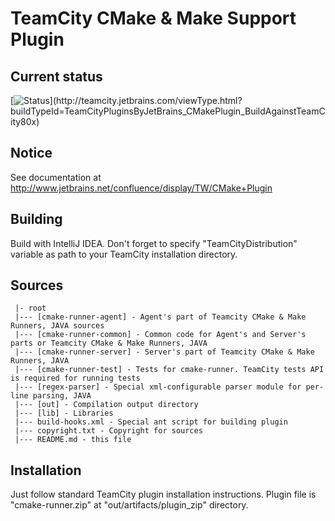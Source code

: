 TeamCity CMake & Make Support Plugin
=============

Current status
--------------
[![Status](http://teamcity.jetbrains.com/app/rest/builds/buildType:\(id:TeamCityPluginsByJetBrains_CMakePlugin_BuildAgainstTeamCity80x\)/statusIcon)](http://teamcity.jetbrains.com/viewType.html?buildTypeId=TeamCityPluginsByJetBrains_CMakePlugin_BuildAgainstTeamCity80x)

Notice
------
See documentation at http://www.jetbrains.net/confluence/display/TW/CMake+Plugin

Building
--------
Build with IntelliJ IDEA. Don't forget to specify "TeamCityDistribution" variable as path to your TeamCity installation directory.

Sources
-------
```
 |- root
 |--- [cmake-runner-agent] - Agent's part of Teamcity CMake & Make Runners, JAVA sources
 |--- [cmake-runner-common] - Common code for Agent's and Server's parts or Teamcity CMake & Make Runners, JAVA
 |--- [cmake-runner-server] - Server's part of Teamcity CMake & Make Runners, JAVA
 |--- [cmake-runner-test] - Tests for cmake-runner. TeamCity tests API is required for running tests
 |--- [regex-parser] - Special xml-configurable parser module for per-line parsing, JAVA
 |--- [out] - Compilation output directory
 |--- [lib] - Libraries
 |--- build-hooks.xml - Special ant script for building plugin
 |--- copyright.txt - Copyright for sources
 |--- README.md - this file
```

Installation
------------
Just follow standard TeamCity plugin installation instructions.
Plugin file is "cmake-runner.zip" at "out/artifacts/plugin_zip" directory.
